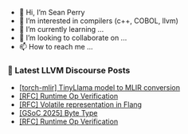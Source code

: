 - 👋 Hi, I’m Sean Perry
- 👀 I’m interested in compilers (c++, COBOL, llvm)
- 🌱 I’m currently learning ...
- 💞️ I’m looking to collaborate on ...
- 📫 How to reach me ...

<!---
s66perry/s66perry is a ✨ special ✨ repository because its `README.md` (this file) appears on your GitHub profile.
You can click the Preview link to take a look at your changes.
--->
### 📕 Latest LLVM Discourse Posts

<!-- DISCOURSE-LLVM:START -->
- [[torch-mlir] TinyLlama model to MLIR conversion](https://discourse.llvm.org/t/torch-mlir-tinyllama-model-to-mlir-conversion/85426#post_1)
- [[RFC] Runtime Op Verification](https://discourse.llvm.org/t/rfc-runtime-op-verification/66776?page=2#post_29)
- [[RFC] Volatile representation in Flang](https://discourse.llvm.org/t/rfc-volatile-representation-in-flang/85404#post_3)
- [[GSoC 2025] Byte Type](https://discourse.llvm.org/t/gsoc-2025-byte-type/84636#post_8)
- [[RFC] Runtime Op Verification](https://discourse.llvm.org/t/rfc-runtime-op-verification/66776?page=2#post_28)
<!-- DISCOURSE-LLVM:END -->
